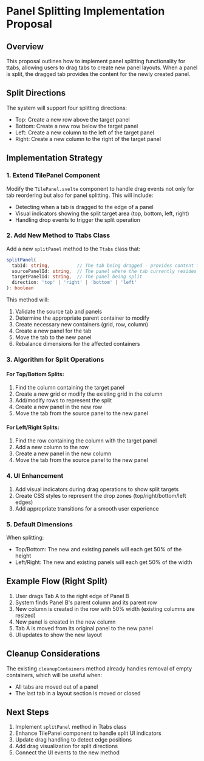 # Panel Splitting Implementation Proposal

## Overview

This proposal outlines how to implement panel splitting functionality for ttabs, allowing users to drag tabs to create new panel layouts. When a panel is split, the dragged tab provides the content for the newly created panel.

## Split Directions

The system will support four splitting directions:
- Top: Create a new row above the target panel
- Bottom: Create a new row below the target panel
- Left: Create a new column to the left of the target panel
- Right: Create a new column to the right of the target panel

## Implementation Strategy

### 1. Extend TilePanel Component

Modify the `TilePanel.svelte` component to handle drag events not only for tab reordering but also for panel splitting. This will include:

- Detecting when a tab is dragged to the edge of a panel
- Visual indicators showing the split target area (top, bottom, left, right)
- Handling drop events to trigger the split operation

### 2. Add New Method to Ttabs Class

Add a new `splitPanel` method to the `Ttabs` class that:

```typescript
splitPanel(
  tabId: string,          // The tab being dragged - provides content for the new panel
  sourcePanelId: string,  // The panel where the tab currently resides
  targetPanelId: string,  // The panel being split
  direction: 'top' | 'right' | 'bottom' | 'left'
): boolean
```

This method will:
1. Validate the source tab and panels
2. Determine the appropriate parent container to modify
3. Create necessary new containers (grid, row, column)
4. Create a new panel for the tab
5. Move the tab to the new panel
6. Rebalance dimensions for the affected containers

### 3. Algorithm for Split Operations

#### For Top/Bottom Splits:
1. Find the column containing the target panel
2. Create a new grid or modify the existing grid in the column
3. Add/modify rows to represent the split
4. Create a new panel in the new row
5. Move the tab from the source panel to the new panel

#### For Left/Right Splits:
1. Find the row containing the column with the target panel
2. Add a new column to the row
3. Create a new panel in the new column
4. Move the tab from the source panel to the new panel

### 4. UI Enhancement

1. Add visual indicators during drag operations to show split targets
2. Create CSS styles to represent the drop zones (top/right/bottom/left edges)
3. Add appropriate transitions for a smooth user experience

### 5. Default Dimensions

When splitting:
- Top/Bottom: The new and existing panels will each get 50% of the height
- Left/Right: The new and existing panels will each get 50% of the width

## Example Flow (Right Split)

1. User drags Tab A to the right edge of Panel B
2. System finds Panel B's parent column and its parent row
3. New column is created in the row with 50% width (existing columns are resized)
4. New panel is created in the new column
5. Tab A is moved from its original panel to the new panel
6. UI updates to show the new layout

## Cleanup Considerations

The existing `cleanupContainers` method already handles removal of empty containers, which will be useful when:
- All tabs are moved out of a panel
- The last tab in a layout section is moved or closed

## Next Steps

1. Implement `splitPanel` method in Ttabs class
2. Enhance TilePanel component to handle split UI indicators
3. Update drag handling to detect edge positions
4. Add drag visualization for split directions
5. Connect the UI events to the new method 
